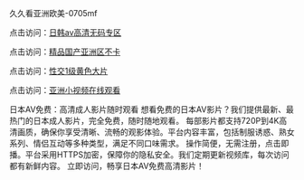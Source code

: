 久久看亚洲欧美-0705mf

点击访问：<a href="https://fdhf-454.pages.dev/">日韩av高清无码专区</a>

点击访问：<a href="https://bered.pages.dev/">精品国产亚洲区不卡</a>

点击访问：<a href="https://rtj-3zo.pages.dev/">性交1级黄色大片</a>

点击访问：<a href="https://vassv.pages.dev/">亚洲小视频在线观看</a>

日本AV免费：高清成人影片随时观看
想看免费的日本AV影片？我们提供最新、最热门的日本成人影片，完全免费，随时随地观看。
每部影片都支持720P到4K高清画质，确保你享受清晰、流畅的观影体验。平台内容丰富，包括制服诱惑、熟女系列、情侣互动等多种类型，满足不同口味需求。
操作简便，无需注册，点击即播。平台采用HTTPS加密，保障你的隐私安全。我们定期更新视频库，每次访问都有新鲜内容。
立即访问，畅享日本AV免费高清影片！

<span style="display:none;">[Canonical link](https://github.com/v20250705/v08 ）</span>


